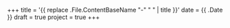 +++
title = '{{ replace .File.ContentBaseName "-" " " | title }}'
date = {{ .Date }}
draft = true
project = true
+++
